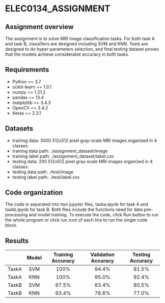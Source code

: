 # ELEC0134_ASSIGNMENT

## Assignment overview
The assignment is to solve MRI image classification tasks. For both task A and task B, classifiers are designed including SVM and KNN. Tests are designed to do hyper-parameters selection, and final testing dataset proves that the models achieve considerable accuracy in both tasks.
## Requirements
-	Python == 3.7
-	scikit-learn == 1.0.1
-	numpy == 1.21.2
-	pandas == 13.4
-	matplotlib == 3.4.3
-	OpenCV == 3.4.2
-	Keras == 2.3.1
## Datasets
-	training data: 3000 512x512 pixel gray-scale MRI images organized in 4 classes. 
-	training data path: ./assignment_dataset/image
-	training label path: ./assignment_dataset/label.csv
-	testing data: 200 512x512 pixel gray-scale MRI images organized in 4 classes.
-	testing data path: ./test/image
-	testing label path: ./test/label.csv

## Code organization
The code is separated into two jupyter files, taska.ipynb for task A and taskb.ipynb for task B. Both files include the functions need for data pre-processing and model training. To execute the code, click Run button to run the whole program or click run icon of each line to run the single code block.
## Results
|       | Model | Training Accuracy | Validation Accuracy | Testing  Accuracy |
| :----: | :----: | :----: | :----: | :----: |
| TaskA | SVM | 100% | 94.4% | 91.5% |
| TaskA | KNN | 100% | 95.0% | 92.4% |
| TaskB | SVM | 97.5% | 83.4% | 80.5% |
| TaskB | KNN | 93.4% | 78.6% | 77.0% |
